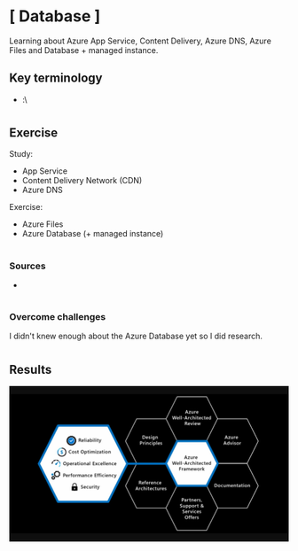 # [ Database ]
Learning about Azure App Service, Content Delivery, Azure DNS, Azure Files and Database + managed instance.

## Key terminology
- :\


#
## Exercise
Study:
- App Service
- Content Delivery Network (CDN) 
- Azure DNS 

Exercise:
- Azure Files
- Azure Database (+ managed instance)

#
### Sources
- 

#
### Overcome challenges
I didn't knew enough about the Azure Database yet so I did research.
#

## Results 


![](./../../../00_includes/AZURE12_screenshot_overview.png)
